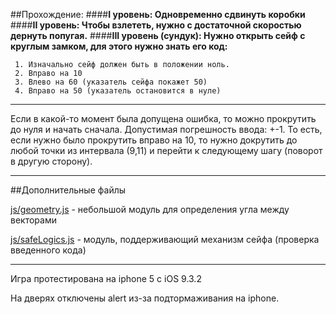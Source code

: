 
##Прохождение:
####**I уровень: Одновременно сдвинуть коробки**
####**II уровень: Чтобы взлететь, нужно с достаточной скоростью дернуть попугая.**
####**III уровень (сундук): Нужно открыть сейф с круглым замком, для этого нужно знать его код:**
	
	 1. Изначально сейф должен быть в положении ноль.
	 2. Вправо на 10
	 3. Влево на 60 (указатель сейфа покажет 50)
	 4. Вправо на 50 (указатель остановится в нуле)

---

Если в какой-то момент была допущена ошибка, то можно прокрутить до нуля и начать сначала. Допустимая погрешность ввода: +-1. То есть, если нужно было прокрутить вправо на 10, то нужно докрутить до любой точки из интервала (9,11) и перейти к следующему шагу (поворот в другую сторону).

---

##Дополнительные файлы

[js/geometry.js](https://github.com/yuriy-baranov/homework-2/tree/master/js/geometry.js) - небольшой модуль для определения угла между векторами

[js/safeLogics.js](https://github.com/yuriy-baranov/homework-2/tree/master/js/safeLogics.js) - модуль, поддерживающий механизм сейфа (проверка введенного кода)


----

Игра протестирована на iphone 5 с iOS 9.3.2

На дверях отключены alert из-за подтормаживания на iphone.
